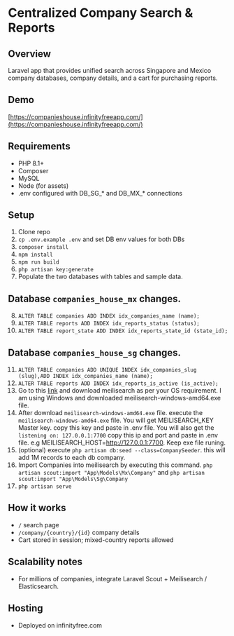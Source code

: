 # Centralized Company Search & Reports

## Overview
Laravel app that provides unified search across Singapore and Mexico company databases, company details, and a cart for purchasing reports.

## Demo
[https://companieshouse.infinityfreeapp.com/](https://companieshouse.infinityfreeapp.com/)
## Requirements
- PHP 8.1+
- Composer
- MySQL
- Node (for assets)
- .env configured with DB_SG_* and DB_MX_* connections

## Setup
1. Clone repo
2. `cp .env.example .env` and set DB env values for both DBs
3. `composer install`
4. `npm install`
5. `npm run build`
6. `php artisan key:generate`
7. Populate the two databases with tables and sample data.
## Database `companies_house_mx` changes.
8. `ALTER TABLE companies ADD INDEX idx_companies_name (name);`
9. `ALTER TABLE reports ADD INDEX idx_reports_status (status);`
10. `ALTER TABLE report_state ADD INDEX idx_reports_state_id (state_id);`

## Database `companies_house_sg` changes.
11. `ALTER TABLE companies ADD UNIQUE INDEX idx_companies_slug (slug),ADD INDEX idx_companies_name (name);`
12. `ALTER TABLE reports ADD INDEX idx_reports_is_active (is_active);`
13.  Go to this [link](https://github.com/meilisearch/meilisearch/releases) and download meilisearch as per your OS requirement. I am using Windows and downloaded meilisearch-windows-amd64.exe file.
14. After download `meilisearch-windows-amd64.exe` file. execute the `meilisearch-windows-amd64.exe` file. You will get MEILISEARCH_KEY Master key. copy this key and paste in .env file. You will also get the `listening on: 127.0.0.1:7700` copy this ip and port and paste in .env file. e.g MEILISEARCH_HOST=http://127.0.0.1:7700. Keep exe file runing.
15. (optional) execute `php artisan db:seed --class=CompanySeeder`. this will add 1M records to each db company.
16. Import Companies into meilisearch by executing this command. `php artisan scout:import "App\Models\Mx\Company"` and `php artisan scout:import "App\Models\Sg\Company`
17. `php artisan serve`





## How it works
- `/` search page
- `/company/{country}/{id}` company details
- Cart stored in session; mixed-country reports allowed

## Scalability notes
- For millions of companies, integrate Laravel Scout + Meilisearch / Elasticsearch.

## Hosting
- Deployed on infinityfree.com
